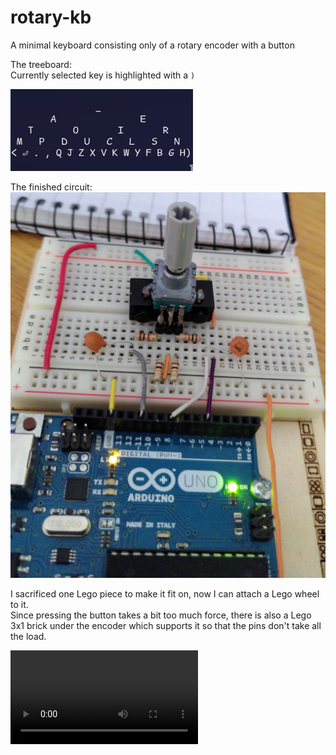# rotary-kb
A minimal keyboard consisting only of a rotary encoder with a button

The treeboard:  
Currently selected key is highlighted with a `)`

<img src="images/treeboard.png" alt=""/>

The finished circuit:  
<img src="images/completed-circuit.png" alt=""/>

I sacrificed one Lego piece to make it fit on, now I can attach a Lego wheel to it.  
Since pressing the button takes a bit too much force, there is also a Lego 3x1 brick under the encoder which supports it so that the pins don't take all the load.

<video src="images/linear.mp4" alt="" controls/>
<video src="images/tree_monkeytype.mp4" alt="painfully slow typing in monkeytype using the binary tree layout" controls/>
